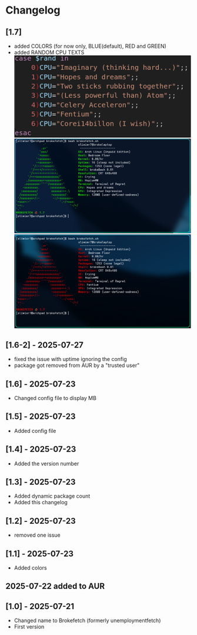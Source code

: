 # Changelog

## [1.7]
- added COLORS (for now only, BLUE(default), RED and GREEN)
- added RANDOM CPU TEXTS
![screenshot](randomcpu.png)
![screenshot](green1_7.png)
![screenshot](red1_7.png)
## [1.6-2] - 2025-07-27
- fixed the issue with uptime ignoring the config
- package got removed from AUR by a "trusted user"

## [1.6] - 2025-07-23
- Changed config file to display MB


## [1.5] - 2025-07-23
- Added config file

## [1.4] - 2025-07-23
- Added the version number

## [1.3] - 2025-07-23
- Added dynamic package count
- Added this changelog
 
## [1.2] - 2025-07-23
- removed one issue

## [1.1] - 2025-07-23
- Added colors

## 2025-07-22 added to AUR

## [1.0] - 2025-07-21
- Changed name to Brokefetch (formerly unemploymentfetch)
- First version


